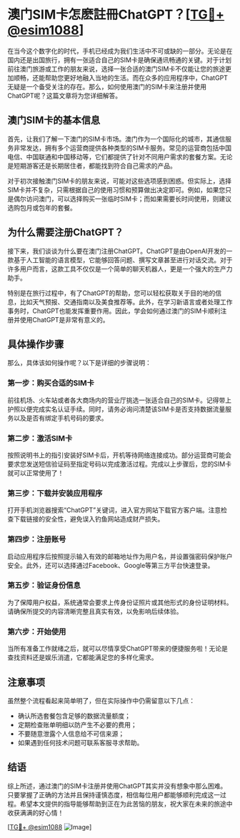 # 澳门SIM卡怎麽註冊ChatGPT？[[TG💪+ @esim1088](https://t.me/s/esim1088)]

在当今这个数字化的时代，手机已经成为我们生活中不可或缺的一部分。无论是在国内还是出国旅行，拥有一张适合自己的SIM卡是确保通讯畅通的关键。对于计划前往澳门旅游或工作的朋友来说，选择一张合适的澳门SIM卡不仅能让您的旅途更加顺畅，还能帮助您更好地融入当地的生活。而在众多的应用程序中，ChatGPT无疑是一个备受关注的存在。那么，如何使用澳门的SIM卡来注册并使用ChatGPT呢？这篇文章将为您详细解答。

## 澳门SIM卡的基本信息

首先，让我们了解一下澳门的SIM卡市场。澳门作为一个国际化的城市，其通信服务非常发达，拥有多个运营商提供各种类型的SIM卡服务。常见的运营商包括中国电信、中国联通和中国移动等，它们都提供了针对不同用户需求的套餐方案。无论是短期游客还是长期居住者，都能找到符合自己需求的产品。

对于初次接触澳门SIM卡的朋友来说，可能对这些选项感到困惑。但实际上，选择SIM卡并不复杂，只需根据自己的使用习惯和预算做出决定即可。例如，如果您只是偶尔访问澳门，可以选择购买一张临时SIM卡；而如果需要长时间使用，则建议选购包月或包年的套餐。

## 为什么需要注册ChatGPT？

接下来，我们谈谈为什么要在澳门注册ChatGPT。ChatGPT是由OpenAI开发的一款基于人工智能的语言模型，它能够回答问题、撰写文章甚至进行对话交流。对于许多用户而言，这款工具不仅仅是一个简单的聊天机器人，更是一个强大的生产力助手。

特别是在旅行过程中，有了ChatGPT的帮助，您可以轻松获取关于目的地的信息，比如天气预报、交通指南以及美食推荐等。此外，在学习新语言或者处理工作事务时，ChatGPT也能发挥重要作用。因此，学会如何通过澳门的SIM卡顺利注册并使用ChatGPT是非常有意义的。

## 具体操作步骤

那么，具体该如何操作呢？以下是详细的步骤说明：

### 第一步：购买合适的SIM卡
前往机场、火车站或者各大商场内的营业厅挑选一张适合自己的SIM卡。记得带上护照以便完成实名认证手续。同时，请务必询问清楚该SIM卡是否支持数据流量服务以及是否有绑定手机号码的要求。

### 第二步：激活SIM卡
按照说明书上的指引安装好SIM卡后，开机等待网络连接成功。部分运营商可能会要求您发送短信验证码至指定号码以完成激活过程。完成以上步骤后，您的SIM卡就可以正常使用了！

### 第三步：下载并安装应用程序
打开手机浏览器搜索“ChatGPT”关键词，进入官方网站下载官方客户端。注意检查下载链接的安全性，避免误入钓鱼网站造成财产损失。

### 第四步：注册账号
启动应用程序后按照提示输入有效的邮箱地址作为用户名，并设置强密码保护账户安全。此外，还可以选择通过Facebook、Google等第三方平台快速登录。

### 第五步：验证身份信息
为了保障用户权益，系统通常会要求上传身份证照片或其他形式的身份证明材料。请确保所提交的内容清晰完整且真实有效，以免影响后续体验。

### 第六步：开始使用
当所有准备工作就绪之后，就可以尽情享受ChatGPT带来的便捷服务啦！无论是查找资料还是娱乐消遣，它都能满足您的多样化需求。

## 注意事项

虽然整个流程看起来简单明了，但在实际操作中仍需留意以下几点：
- 确认所选套餐包含足够的数据流量额度；
- 定期检查账单明细以防产生不必要的费用；
- 不要随意泄露个人信息给不可信来源；
- 如果遇到任何技术问题可联系客服寻求帮助。

## 结语

综上所述，通过澳门的SIM卡注册并使用ChatGPT其实并没有想象中那么困难。只要掌握了正确的方法并且保持谨慎态度，相信每位用户都能够顺利完成这一过程。希望本文提供的指导能够帮助到正在为此苦恼的朋友，祝大家在未来的旅途中收获满满的好心情！

[[TG💪+ @esim1088](https://t.me/s/esim1088) ![Image](https://i.postimg.cc/4NQfJmqS/Snipaste-2025-05-13-00-14-12.png)]